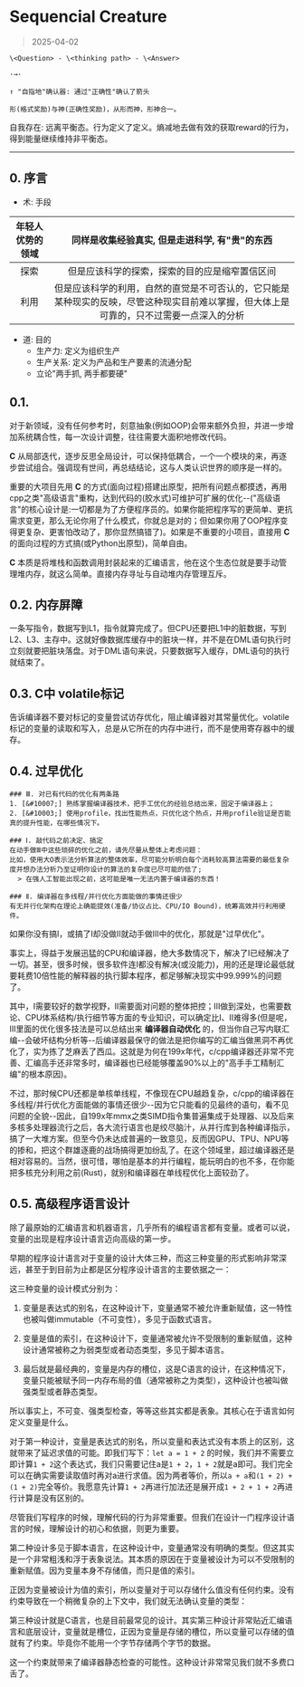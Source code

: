 # Sequencial Creature

> 2025-04-02


```admonish tip title="这是我留给世界的礼物"
\<Question> - \<thinking path> - \<Answer>

·→·

↑ "自指地"确认器: 通过"正确性"确认了箭头  

形(格式奖励)与神(正确性奖励)，从形而神，形神合一。

```

自我存在: 远离平衡态。行为定义了定义。熵减地去做有效的获取reward的行为，得到能量继续维持非平衡态。

***

## 0. 序言

- 术: 手段

| 年轻人优势的领域 | 同样是收集经验真实, 但是走进科学, 有"贵"的东西 | 
|:--------------:|:-------------:| 
|     探索       | 但是应该科学的探索，探索的目的应是缩窄置信区间  | 
|     利用       | 但是应该科学的利用，自然的直觉是不可否认的，它只能是某种现实的反映，尽管这种现实目前难以掌握，但大体上是可靠的，只不过需要一点深入的分析 |

- 道: 目的
  - 生产力: 定义为组织生产
  - 生产关系: 定义为产品和生产要素的流通分配
  - 立论"两手抓, 两手都要硬"
  
## 0.1. 
对于新领域，没有任何参考时，刻意抽象(例如OOP)会带来额外负担，并进一步增加系统耦合性，每一次设计调整，往往需要大面积地修改代码。  
  
**C** 从局部迭代，逐步反思全局设计，可以保持低耦合，一个一个模块的来，再逐步尝试组合。强调现有世间，再总结结论，这与人类认识世界的顺序是一样的。  
  
重要的大项目先用 **C** 的方式(面向过程)搭建出原型，把所有问题点都摸透，再用cpp之类"高级语言"重构，达到代码的(胶水式)可维护可扩展的优化--("高级语言"的核心设计是:一切都是为了方便程序员的。如果你能把程序写的更简单、更抗需求变更，那么无论你用了什么模式，你就总是对的；但如果你用了OOP程序变得更复杂、更害怕改动了，那你显然搞错了)。如果是不重要的小项目，直接用 **C** 的面向过程的方式搞(或Python出原型)，简单自由。  
  
**C** 本质是将堆栈和函数调用封装起来的汇编语言，他在这个生态位就是要手动管理堆内存，就这么简单。直接内存寻址与自动堆内存管理互斥。  
  


## 0.2. 内存屏障
一条写指令，数据写到L1，指令就算完成了。但CPU还要把L1中的脏数据，写到L2、L3、主存中。这就好像数据库缓存中的脏块一样，并不是在DML语句执行时立刻就要把脏块落盘。对于DML语句来说，只要数据写入缓存，DML语句的执行就结束了。  

## 0.3. C中 volatile标记
告诉编译器不要对标记的变量尝试访存优化，阻止编译器对其常量优化。volatile标记的变量的读取和写入，总是从它所在的内存中进行，而不是使用寄存器中的缓存。

## 0.4. 过早优化

```admonish note
### Ⅲ. 对已有代码的优化有两条路
1. [&#10007;] 熟练掌握编译器技术，把手工优化的经验总结出来，固定于编译器上；
2. [&#10003;] 使用profile，找出性能热点，只优化这个热点，并用profile验证是否能真的提升性能，在哪些情况下。

### Ⅰ. 敲代码之前决定、搞定
在动手做Ⅲ中这些琐碎的优化之前，请先尽量从整体上考虑问题：  
比如，使用大O表示法分析算法的整体效率，尽可能分析明白每个消耗较高算法需要的最低复杂度并想办法分析乃至证明你设计的算法的复杂度已尽可能的低了;  
  > 在强人工智能出现之前，这可能是唯一无法内置于编译器的东西！

### Ⅱ. 编译器在多线程/并行优化方面能做的事情还很少
有无并行化架构在理论上确能提效(准备/协议占比、CPU/IO Bound)，统筹高效并行利用硬件。
```

如果你没有搞Ⅰ，或搞了Ⅰ却没做Ⅱ就动手做Ⅲ中的优化，那就是"过早优化"。  
  
事实上，得益于发展迅猛的CPU和编译器，绝大多数情况下，解决了Ⅰ已经解决了一切。甚至，很多时候，很多软件连Ⅰ都没有解决(或没能力)，用的还是理论最低就要耗费10倍性能的解释器的执行脚本程序，都足够解决现实中99.999%的问题了。  
  
其中，Ⅰ需要较好的数学视野，Ⅱ需要面对问题的整体把控；Ⅲ做到深处，也需要数论、CPU体系结构/执行细节等方面的专业知识，可以确定比Ⅰ、Ⅱ难得多(但是呢，Ⅲ里面的优化很多技法是可以总结出来 **编译器自动优化** 的，但当你自己写内联汇编--会破坏结构分析等--后编译器最保守的做法是把你编写的汇编当做黑洞不再优化了，实为拣了芝麻丢了西瓜。这就是为何在199x年代，c/cpp编译器还非常不完善、汇编高手还非常多时，编译器也已经能够覆盖90%以上的"高手手工精制汇编"的根本原因)。  
  
不过，那时候CPU还都是单核单线程，不像现在CPU越趋复杂，c/cpp的编译器在多线程/并行优化方面能做的事情还很少--因为它只能看的见最终的语句，看不见问题的全貌--因此，自199x年mmx之类SIMD指令集普遍集成于处理器、以及后来多核多处理器流行之后，各大流行语言也是绞尽脑汁，从并行库到各种编译指示，搞了一大堆方案。但至今仍未达成普遍的一致意见，反而因GPU、TPU、NPU等的掺和，把这个群雄逐鹿的战场搞得更加纷乱了。在这个领域里，超过编译器还是相对容易的。当然，很可惜，哪怕是基本的并行编程，能玩明白的也不多，在你能把多核充分利用之前(Rust)，就别和编译器在单线程优化上面较劲了。

## 0.5. 高级程序语言设计
除了最原始的汇编语言和机器语言，几乎所有的编程语言都有变量。或者可以说，变量的出现是程序设计语言迈向高级的第一步。  
  
早期的程序设计语言对于变量的设计大体三种，而这三种变量的形式影响非常深远，甚至于到目前为止都是区分程序设计语言的主要依据之一：  
  
这三种变量的设计模式分别为：  
  
1. 变量是表达式的别名，在这种设计下，变量通常不被允许重新赋值，这一特性也被叫做immutable（不可变性），多见于函数式语言。  
  
2. 变量是值的索引，在这种设计下，变量通常被允许不受限制的重新赋值，这种设计通常被称之为弱类型或者动态类型，多见于脚本语言。  
  
3. 最后就是最经典的，变量是内存的槽位，这是C语言的设计，在这种情况下，变量只能被赋予同一内存布局的值（通常被称之为类型），这种设计也被叫做强类型或者静态类型。  
  
所以事实上，不可变、强类型检查，等等这些其实都是表象。其核心在于语言如何定义变量是什么。  
  
对于第一种设计，变量是表达式的别名，所以变量和表达式没有本质上的区别，这就带来了延迟求值的可能。即我们写下：`let a = 1 + 2` 的时候，我们并不需要立即计算`1 + 2`这个表达式，我们只需要记住a是`1 + 2`，`1 + 2`就是a即可。我们完全可以在确实需要读取值时再对a进行求值。因为两者等价，所以`a + a`和`(1 + 2) + (1 + 2)`完全等价。我愿意先计算`1 + 2`再进行加法还是展开成`1 + 2 + 1 + 2`再进行计算是没有区别的。  
  
尽管我们写程序的时候，理解代码的行为非常重要。但我们在设计一门程序设计语言的时候，理解设计的初心和依据，则更为重要。  
  
第二种设计多见于脚本语言，在这种设计中，变量通常没有明确的类型。但这其实是一个非常粗浅和浮于表象说法。其本质的原因在于变量被设计为可以不受限制的重新赋值。因为变量本身不存储值，而只是值的索引。  
  
正因为变量被设计为值的索引，所以变量对于可以存储什么值没有任何约束。没有约束导致在一个稍微复杂的上下文中，我们就无法确认变量的类型：  
  
第三种设计就是C语言，也是目前最常见的设计。其实第三种设计非常贴近汇编语言和底层设计，变量就是槽位，正因为变量是存储的槽位，所以变量可以存储的值就有了约束。毕竟你不能用一个字节存储两个字节的数据。  
  
这一个约束就带来了编译器静态检查的可能性。这种设计非常常见我们就不多费口舌了。  